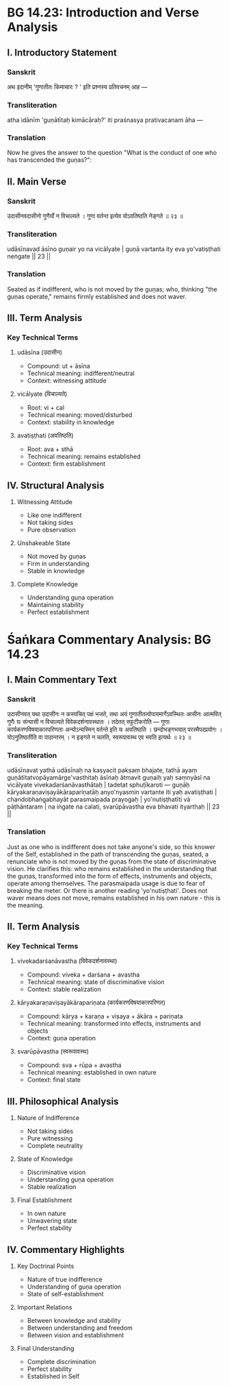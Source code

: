# BG 14.23: Introduction and Verse Analysis

## I. Introductory Statement

### Sanskrit
अथ इदानीम् 'गुणातीतः किमाचारः ? ' इति प्रश्नस्य प्रतिवचनम् आह —

### Transliteration
atha idānīm 'guṇātītaḥ kimācāraḥ?' iti praśnasya prativacanam āha —

### Translation
Now he gives the answer to the question "What is the conduct of one who has transcended the guṇas?":

## II. Main Verse

### Sanskrit
उदासीनवदासीनो गुणैर्यो न विचाल्यते ।
गुणा वर्तन्त इत्येव योऽवतिष्ठति नेङ्गते ॥ २३ ॥

### Transliteration
udāsīnavad āsīno guṇair yo na vicālyate |
guṇā vartanta ity eva yo'vatiṣṭhati neṅgate || 23 ||

### Translation
Seated as if indifferent, who is not moved by the guṇas; who, thinking "the guṇas operate," remains firmly established and does not waver.

## III. Term Analysis

### Key Technical Terms
1. udāsīna (उदासीन)
   - Compound: ut + āsīna
   - Technical meaning: indifferent/neutral
   - Context: witnessing attitude

2. vicālyate (विचाल्यते)
   - Root: vi + cal
   - Technical meaning: moved/disturbed
   - Context: stability in knowledge

3. avatiṣṭhati (अवतिष्ठति)
   - Root: ava + sthā
   - Technical meaning: remains established
   - Context: firm establishment

## IV. Structural Analysis

1. Witnessing Attitude
   - Like one indifferent
   - Not taking sides
   - Pure observation

2. Unshakeable State
   - Not moved by guṇas
   - Firm in understanding
   - Stable in knowledge

3. Complete Knowledge
   - Understanding guṇa operation
   - Maintaining stability
   - Perfect establishment
# Śaṅkara Commentary Analysis: BG 14.23

## I. Main Commentary Text

### Sanskrit
उदासीनवत् यथा उदासीनः न कस्यचित् पक्षं भजते, तथा अयं गुणातीतत्वोपायमार्गेऽवस्थितः आसीनः आत्मवित् गुणैः यः संन्यासी न विचाल्यते विवेकदर्शनावस्थातः । तदेतत् स्फुटीकरोति — गुणाः कार्यकरणविषयाकारपरिणताः अन्योऽन्यस्मिन् वर्तन्ते इति यः अवतिष्ठति । छन्दोभङ्गभयात् परस्मैपदप्रयोगः । योऽनुतिष्ठतीति वा पाठान्तरम् । न इङ्गते न चलति, स्वरूपावस्थ एव भवति इत्यर्थः ॥ २३ ॥

### Transliteration
udāsīnavat yathā udāsīnaḥ na kasyacit pakṣaṃ bhajate, tathā ayaṃ guṇātītatvopāyamārge'vasthitaḥ āsīnaḥ ātmavit guṇaiḥ yaḥ saṃnyāsī na vicālyate vivekadarśanāvasthātaḥ | tadetat sphuṭīkaroti — guṇāḥ kāryakaraṇaviṣayākārapariṇatāḥ anyo'nyasmin vartante iti yaḥ avatiṣṭhati | chandobhaṅgabhayāt parasmaipada prayogaḥ | yo'nutiṣṭhatīti vā pāṭhāntaram | na iṅgate na calati, svarūpāvastha eva bhavati ityarthaḥ || 23 ||

### Translation
Just as one who is indifferent does not take anyone's side, so this knower of the Self, established in the path of transcending the guṇas, seated, a renunciate who is not moved by the guṇas from the state of discriminative vision. He clarifies this: who remains established in the understanding that the guṇas, transformed into the form of effects, instruments and objects, operate among themselves. The parasmaipada usage is due to fear of breaking the meter. Or there is another reading 'yo'nutiṣṭhati'. Does not waver means does not move, remains established in his own nature - this is the meaning.

## II. Term Analysis

### Key Technical Terms
1. vivekadarśanāvastha (विवेकदर्शनावस्था)
   - Compound: viveka + darśana + avastha
   - Technical meaning: state of discriminative vision
   - Context: stable realization

2. kāryakaraṇaviṣayākārapariṇata (कार्यकरणविषयाकारपरिणत)
   - Compound: kārya + karaṇa + viṣaya + ākāra + pariṇata
   - Technical meaning: transformed into effects, instruments and objects
   - Context: guṇa operation

3. svarūpāvastha (स्वरूपावस्थ)
   - Compound: sva + rūpa + avastha
   - Technical meaning: established in own nature
   - Context: final state

## III. Philosophical Analysis

1. Nature of Indifference
   - Not taking sides
   - Pure witnessing
   - Complete neutrality

2. State of Knowledge
   - Discriminative vision
   - Understanding guṇa operation
   - Stable realization

3. Final Establishment
   - In own nature
   - Unwavering state
   - Perfect stability

## IV. Commentary Highlights

1. Key Doctrinal Points
   - Nature of true indifference
   - Understanding of guṇa operation
   - State of self-establishment

2. Important Relations
   - Between knowledge and stability
   - Between understanding and freedom
   - Between vision and establishment

3. Final Understanding
   - Complete discrimination
   - Perfect stability
   - Established in Self
